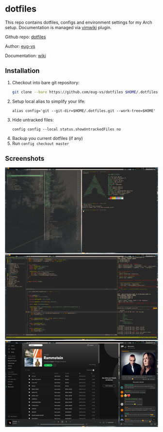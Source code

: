 # dotfiles
This repo contains dotfiles, configs and environment settings for my Arch setup.
Documentation is managed via [vimwiki](https://github.com/vimwiki/vimwiki) plugin.

Github repo: [dotfiles](https://github.com/eug-vs/dotfiles)

Author: [eug-vs](https://github.com/eug-vs/)

Documentation: [wiki](../Documents/wiki/index.md)

## Installation
1. Checkout into bare git repository:
   ```sh
   git clone --bare https://github.com/eug-vs/dotfiles $HOME/.dotfiles.git
   ```
2. Setup local alias to simplify your life:
   ```
   alias config='git --git-dir=$HOME/.dotfiles.git --work-tree=$HOME'
   ```
3. Hide untracked files:
   ```
   config config --local status.showUntrackedFiles no
   ```
4. Backup you current dotfiles (if any)
5. Run `config checkout master`

## Screenshots
![neofetch](../Pictures/Porn/neofetch.png)
![project-layout](../Pictures/Porn/project-layout.png)
![spotify](../Pictures/Porn/spotify.png)


